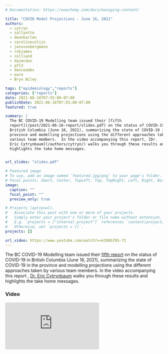 ```yaml
---
# Documentation: https://wowchemy.com/docs/managing-content/

title: "COVID Model Projections - June 16, 2021"
authors:
  - cytryn
  - sallyotto
  - deankarlen
  - carolinecolijn
  - jensvonbergmann
  - robjames
  - colliand
  - dajmcdon
  - pft3
  - dancoombs
  - eare
  - Bryn Wiley

tags: ["epidemiology","reports"]
categories: ["reports"]
date: 2021-06-16T07:55:00-07:00
publishDate: 2021-06-16T07:55:00-07:00
featured: true

summary: |
  The BC COVID-19 Modelling team issued their [fifth
  report](/post/2021-06-16-report/slides.pdf) on the status of COVID-19 in
  British Columbia (June 16, 2021), summarizing the state of COVID-19 in the
  province and modelling projections using the different approaches taken by
  various team members.  In the video accompanying this report, [Dr.
  Eric Cytrynbaum](/authors/cytryn/) walks you through these results and
  highlights the take home messages.


url_slides: "slides.pdf"

# Featured image
# To use, add an image named `featured.jpg/png` to your page's folder.
# Focal points: Smart, Center, TopLeft, Top, TopRight, Left, Right, BottomLeft, Bottom, BottomRight.
image:
  caption: ""
  focal_point: ""
  preview_only: true

# Projects (optional).
#   Associate this post with one or more of your projects.
#   Simply enter your project's folder or file name without extension.
#   E.g. `projects = ["internal-project"]` references `content/project/deep-learning/index.md`.
#   Otherwise, set `projects = []`.
projects: []

url_video: https://www.youtube.com/watch?v=k3O0G78S-YI
---
```

The BC COVID-19 Modelling team issued their [fifth report](slides.pdf) on the
status of COVID-19 in British Columbia (June 16, 2021), summarizing the state of
COVID-19 in the province and modelling projections using the different
approaches taken by various team members.  In the video accompanying this report 
, [Dr. Eric Cytrynbaum](/authors/cytryn/) walks you through these results and
highlights the take home messages.


### Video
<div class="youtube-container">
<iframe src="https://www.youtube.com/embed/k3O0G78S-YI" title="YouTube video
player" frameborder="0" allow="accelerometer; autoplay; clipboard-write;
encrypted-media; gyroscope; picture-in-picture" allowfullscreen
class="video"></iframe> </div>

